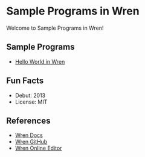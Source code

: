 # Sample Programs in Wren

Welcome to Sample Programs in Wren!

## Sample Programs

- [Hello World in Wren](https://therenegadecoder.com/code/hello-world-in-wren/)

## Fun Facts

- Debut: 2013
- License: MIT

## References

- [Wren Docs](http://wren.io/)
- [Wren GitHub](https://github.com/munificent/wren)
- [Wren Online Editor](http://ppvk.github.io/wren-nest/)
